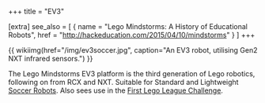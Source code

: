 +++
title = "EV3"

[extra]
see_also = [
  { name = "Lego Mindstorms: A History of Educational Robots", href = "http://hackeducation.com/2015/04/10/mindstorms" }
]
+++

{{ wikiimg(href="/img/ev3soccer.jpg", caption="An EV3 robot, utilising Gen2 NXT infrared sensors.") }}

The Lego Mindstorms EV3 platform is the third generation of Lego robotics, following on from RCX and NXT. Suitable for Standard and Lightweight [Soccer Robots](@/wiki/soccer.md). Also sees use in the [First Lego League Challenge](@/wiki/fll.md).

